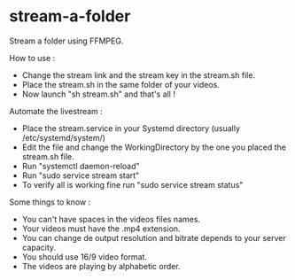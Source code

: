 # stream-a-folder
Stream a folder using FFMPEG.

How to use :
- Change the stream link and the stream key in the stream.sh file.
- Place the stream.sh in the same folder of your videos.
- Now launch "sh stream.sh" and that's all !

Automate the livestream :
- Place the stream.service in your Systemd directory (usually /etc/systemd/system/)
- Edit the file and change the WorkingDirectory by the one you placed the stream.sh file.
- Run "systemctl daemon-reload"
- Run "sudo service stream start"
- To verify all is working fine run "sudo service stream status"

Some things to know :
- You can't have spaces in the videos files names.
- Your videos must have the .mp4 extension.
- You can change de output resolution and bitrate depends to your server capacity.
- You should use 16/9 video format.
- The videos are playing by alphabetic order.
